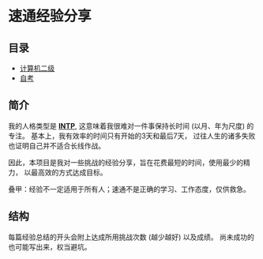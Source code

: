 # 速通经验分享

## 目录

* [计算机二级](ncre)
* [自考](selfedu)

## 简介

我的人格类型是 [**INTP**](https://t.me/KumaSpace/820),
这意味着我很难对一件事保持长时间 (以月、年为尺度) 的专注。
基本上，我有效率的时间只有开始的3天和最后7天，
过往人生的诸多失败也证明自己并不适合长线作战。

因此，本项目是我对一些挑战的经验分享，旨在花费最短的时间，使用最少的精力，
以最高效的方式达成目标。

叠甲：经验不一定适用于所有人；速通不是正确的学习、工作态度，仅供救急。

## 结构

每篇经验总结的开头会附上达成所用挑战次数 (越少越好) 以及成绩。
尚未成功的也可能写出来，权当避坑。

